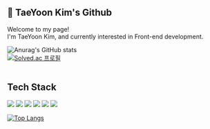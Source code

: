 <h2>👋 TaeYoon Kim's Github </h2>

<p>Welcome to my page!<br>
I'm TaeYoon Kim, and currently interested in Front-end development.
</p>

![Anurag's GitHub stats](https://github-readme-stats-sigma-five.vercel.app/api?username=Cllaude99&show_icons=true&theme=react)
<br>
[![Solved.ac
프로필](http://mazassumnida.wtf/api/mini/generate_badge?boj=xodbsrla1025)](https://solved.ac/xodbsrla1025)
<br><br>

<h2>Tech Stack</h2>
<p>
<img src="https://img.shields.io/badge/html5-E34F26?style=flat-square&logo=html5&logoColor=white" />
<img src="https://img.shields.io/badge/css3-1572B6?style=flat-square&logo=css3&logoColor=white" />  
<img src="https://img.shields.io/badge/javascript-F7DF1E?style=flat-square&logo=javascript&logoColor=white" />    
<img src="https://img.shields.io/badge/typescript-3178C6?style=flat-square&logo=typescript&logoColor=white" />      
<img src="https://img.shields.io/badge/React-61DAFB?style=flat-square&logo=React&logoColor=white"/>
 <img src="https://img.shields.io/badge/NodeJS-339933?style=flat-square&logo=NodeJS&logoColor=white"/>
</p>

[![Top Langs](https://github-readme-stats-sigma-five.vercel.app/api/top-langs/?username=Cllaude99&layout=compact)](https://github.com/Cllaude99/github-readme-stats)

